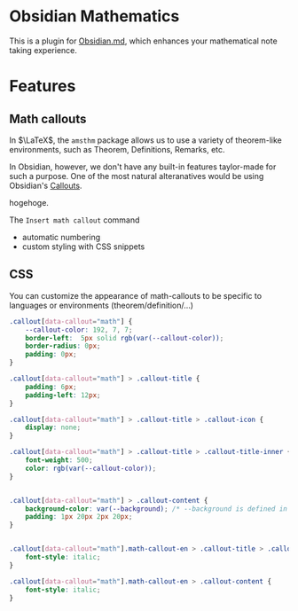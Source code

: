 # Obsidian Mathematics

This is a plugin for [Obsidian.md](https://obsidian.md), which enhances your mathematical note taking experience.

# Features

## Math callouts

In $\LaTeX$, the `amsthm` package allows us to use a variety of theorem-like environments, such as Theorem, Definitions, Remarks, etc.

In Obsidian, however, we don't have any built-in features taylor-made for such a purpose.
One of the most natural alteranatives would be using Obsidian's [Callouts](https://help.obsidian.md/Editing+and+formatting/Callouts).

hogehoge.

The `Insert math callout` command

- automatic numbering
- custom styling with CSS snippets

## CSS

You can customize the appearance of math-callouts to be specific to languages or environments (theorem/definition/...)

```css
.callout[data-callout="math"] {
    --callout-color: 192, 7, 7;
    border-left:  5px solid rgb(var(--callout-color));
    border-radius: 0px;
    padding: 0px;
}

.callout[data-callout="math"] > .callout-title {
    padding: 6px;
    padding-left: 12px;
}

.callout[data-callout="math"] > .callout-title > .callout-icon {
    display: none;
}

.callout[data-callout="math"] > .callout-title > .callout-title-inner {
    font-weight: 500;
    color: rgb(var(--callout-color));
}


.callout[data-callout="math"] > .callout-content {
    background-color: var(--background); /* --background is defined in the Sanctum theme.css */
    padding: 1px 20px 2px 20px;
}


.callout[data-callout="math"].math-callout-en > .callout-title > .callout-title-inner {
    font-style: italic;
}

.callout[data-callout="math"].math-callout-en > .callout-content {
    font-style: italic;
}
```